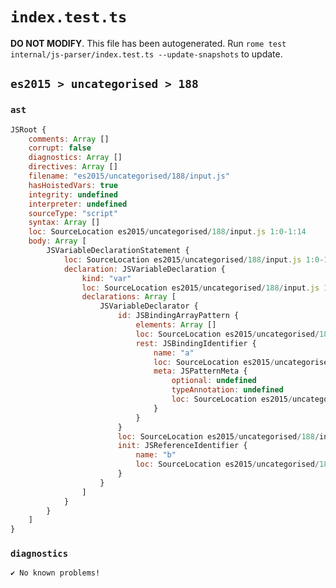 # `index.test.ts`

**DO NOT MODIFY**. This file has been autogenerated. Run `rome test internal/js-parser/index.test.ts --update-snapshots` to update.

## `es2015 > uncategorised > 188`

### `ast`

```javascript
JSRoot {
	comments: Array []
	corrupt: false
	diagnostics: Array []
	directives: Array []
	filename: "es2015/uncategorised/188/input.js"
	hasHoistedVars: true
	integrity: undefined
	interpreter: undefined
	sourceType: "script"
	syntax: Array []
	loc: SourceLocation es2015/uncategorised/188/input.js 1:0-1:14
	body: Array [
		JSVariableDeclarationStatement {
			loc: SourceLocation es2015/uncategorised/188/input.js 1:0-1:14
			declaration: JSVariableDeclaration {
				kind: "var"
				loc: SourceLocation es2015/uncategorised/188/input.js 1:0-1:14
				declarations: Array [
					JSVariableDeclarator {
						id: JSBindingArrayPattern {
							elements: Array []
							loc: SourceLocation es2015/uncategorised/188/input.js 1:4-1:10
							rest: JSBindingIdentifier {
								name: "a"
								loc: SourceLocation es2015/uncategorised/188/input.js 1:8-1:9 (a)
								meta: JSPatternMeta {
									optional: undefined
									typeAnnotation: undefined
									loc: SourceLocation es2015/uncategorised/188/input.js 1:8-1:9
								}
							}
						}
						loc: SourceLocation es2015/uncategorised/188/input.js 1:4-1:14
						init: JSReferenceIdentifier {
							name: "b"
							loc: SourceLocation es2015/uncategorised/188/input.js 1:13-1:14 (b)
						}
					}
				]
			}
		}
	]
}
```

### `diagnostics`

```
✔ No known problems!

```
